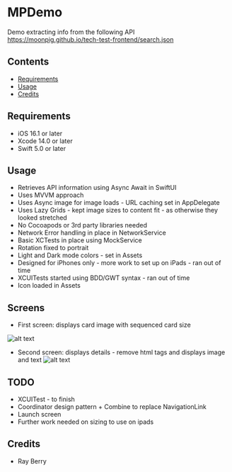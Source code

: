 #  MPDemo

Demo extracting info from the following API  
        https://moonpig.github.io/tech-test-frontend/search.json
 
## Contents
 
- [Requirements](#requirements)
- [Usage](#usage)
- [Credits](#credits)
 
 
## Requirements
 
- iOS 16.1 or later
- Xcode 14.0 or later
- Swift 5.0 or later
 
 
## Usage
 
* Retrieves API information using Async Await in SwiftUI
* Uses MVVM approach
* Uses Async image for image loads - URL caching set in AppDelegate
* Uses Lazy Grids - kept image sizes to content fit - as otherwise they looked stretched
* No Cocoapods or 3rd party libraries needed
* Network Error handling in place in NetworkService
* Basic XCTests in place using MockService
* Rotation fixed to portrait
* Light and Dark mode colors - set in Assets
* Designed for iPhones only - more work to set up on iPads - ran out of time
* XCUITests started using BDD/GWT syntax - ran out of time
* Icon loaded in Assets
 
## Screens 

- First screen: displays card image with sequenced card size 

![alt text](https://user-images.githubusercontent.com/143112898/263619836-c9c51d2b-49cd-46c4-8bb1-5fd92cacf98e.png)

- Second screen: displays details - remove html tags and displays image and text
![alt text](https://user-images.githubusercontent.com/143112898/263619900-24b8fb71-b4d4-44a3-bdc0-84441d7b7d64.png)
 
## TODO

* XCUITest - to finish
* Coordinator design pattern + Combine to replace NavigationLink 
* Launch screen
* Further work needed on sizing to use on ipads
 
## Credits
 
- Ray Berry
